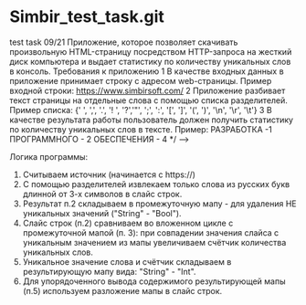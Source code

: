 # Simbir_test_task.git
test task 09/21
Приложение, которое позволяет скачивать произвольную HTML-страницу посредством HTTP-запроса
на жесткий диск компьютера и выдает статистику по количеству уникальных слов в консоль.
Требования к приложению
1 В качестве входных данных в приложение принимает строку с адресом web-страницы.
Пример входной строки: https://www.simbirsoft.com/
2 Приложение разбивает текст страницы на отдельные слова с помощью списка разделителей.
Пример списка:
{' ', ',', '.', '! ', '?','"', ';', ':', '[', ']', '(', ')', '\n', '\r', '\t'}
3 В качестве результата работы пользователь должен получить статистику по
количеству уникальных слов в тексте.
Пример:
РАЗРАБОТКА -1
ПРОГРАММНОГО - 2
ОБЕСПЕЧЕНИЯ - 4 */ -->

Логика программы:
1. Считываем источник (начинается с https://) 
2. С помощью разделителей извлекаем только слова из русских букв длинной от 3-х символов в слайс строк. 
3. Результат п.2 складываем в промежуточную мапу - для удаления НЕ уникальных значений ("String" - "Bool"). 
4. Слайс строк (п.2) сравниваем во вложенном цикле с промежуточной мапой (п. 3): при совпадении значения слайса с уникальным значением из мапы увеличиваем счётчик количества уникальных слов. 
5. Уникальное значение слова и счётчик складываем в результирующую мапу вида: "String" - "Int". 
6. Для упорядоченного вывода содержимого результирующей мапы (п.5) используем разложение мапы в слайс строк. 